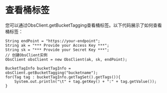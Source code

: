 # 查看桶标签<a name="obs_21_1703"></a>

您可以通过ObsClient.getBucketTagging查看桶标签。以下代码展示了如何查看桶标签：

```
String endPoint = "https://your-endpoint";
String ak = "*** Provide your Access Key ***";
String sk = "*** Provide your Secret Key ***";
// 创建ObsClient实例
ObsClient obsClient = new ObsClient(ak, sk, endPoint);

BucketTagInfo bucketTagInfo = obsClient.getBucketTagging("bucketname");
for(Tag tag : bucketTagInfo.getTagSet().getTags()){
    System.out.println("\t" + tag.getKey() + ":" + tag.getValue());
}
```

